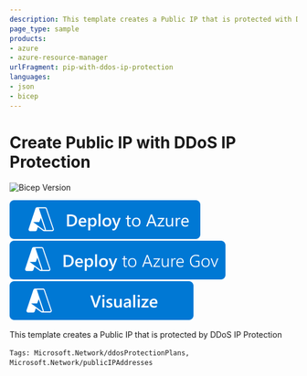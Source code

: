 ```yaml
---
description: This template creates a Public IP that is protected with DDoS IP Protection
page_type: sample
products:
- azure
- azure-resource-manager
urlFragment: pip-with-ddos-ip-protection
languages:
- json
- bicep
---
```

# Create Public IP with DDoS IP Protection
![Bicep Version](https://azurequickstartsservice.blob.core.windows.net/badges/quickstarts/microsoft.network/pip-with-ddos-ip-protection/BicepVersion.svg)

[![Deploy To Azure](https://raw.githubusercontent.com/Azure/azure-quickstart-templates/master/1-CONTRIBUTION-GUIDE/images/deploytoazure.svg?sanitize=true)](https://portal.azure.com/#create/Microsoft.Template/uri/https%3A%2F%2Fraw.githubusercontent.com%2FAzure%2Fazure-quickstart-templates%2Fmaster%2Fquickstarts%2Fmicrosoft.network%2Fpip-with-ddos-ip-protection%2Fazuredeploy.json)
[![Deploy To Azure US Gov](https://raw.githubusercontent.com/Azure/azure-quickstart-templates/master/1-CONTRIBUTION-GUIDE/images/deploytoazuregov.svg?sanitize=true)](https://portal.azure.us/#create/Microsoft.Template/uri/https%3A%2F%2Fraw.githubusercontent.com%2FAzure%2Fazure-quickstart-templates%2Fmaster%2Fquickstarts%2Fmicrosoft.network%2Fpip-with-ddos-ip-protection%2Fazuredeploy.json)
[![Visualize](https://raw.githubusercontent.com/Azure/azure-quickstart-templates/master/1-CONTRIBUTION-GUIDE/images/visualizebutton.svg?sanitize=true)](http://armviz.io/#/?load=https%3A%2F%2Fraw.githubusercontent.com%2FAzure%2Fazure-quickstart-templates%2Fmaster%2Fquickstarts%2Fmicrosoft.network%2Fpip-with-ddos-ip-protection%2Fazuredeploy.json)

This template creates a Public IP that is protected by DDoS IP Protection

`Tags: Microsoft.Network/ddosProtectionPlans, Microsoft.Network/publicIPAddresses`
